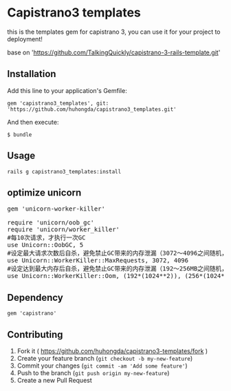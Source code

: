 # Capistrano3 templates

this is the templates gem for capistrano 3, you can use it for your project to deployment! 

base on 'https://github.com/TalkingQuickly/capistrano-3-rails-template.git'

## Installation

Add this line to your application's Gemfile:
    
    gem 'capistrano3_templates', git: 'https://github.com/huhongda/capistrano3_templates.git'

And then execute:

    $ bundle

## Usage

    rails g capistrano3_templates:install

## optimize unicorn
<pre>
gem 'unicorn-worker-killer'

require 'unicorn/oob_gc'
require 'unicorn/worker_killer'
#每10次请求，才执行一次GC
use Unicorn::OobGC, 5
#设定最大请求次数后自杀，避免禁止GC带来的内存泄漏（3072～4096之间随机，避免同时多个进程同时自杀，可以和下面的设定任选）
use Unicorn::WorkerKiller::MaxRequests, 3072, 4096
#设定达到最大内存后自杀，避免禁止GC带来的内存泄漏（192～256MB之间随机，避免同时多个进程同时自杀）
use Unicorn::WorkerKiller::Oom, (192*(1024**2)), (256*(1024**2))
</pre>

## Dependency
  
    gem 'capistrano'

## Contributing

1. Fork it ( https://github.com/huhongda/capistrano3-templates/fork )
2. Create your feature branch (`git checkout -b my-new-feature`)
3. Commit your changes (`git commit -am 'Add some feature'`)
4. Push to the branch (`git push origin my-new-feature`)
5. Create a new Pull Request
